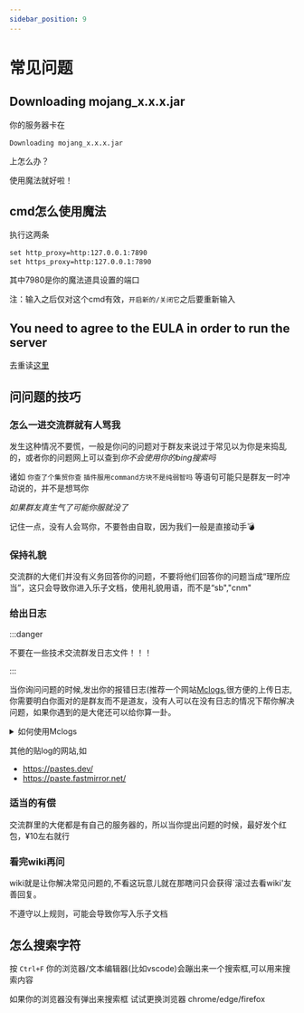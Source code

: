 ```yaml
---
sidebar_position: 9
---
```


# 常见问题

## Downloading mojang_x.x.x.jar
你的服务器卡在
```
Downloading mojang_x.x.x.jar
```
上怎么办？

使用魔法就好啦！

## cmd怎么使用魔法
执行这两条
```
set http_proxy=http:127.0.0.1:7890
set https_proxy=http:127.0.0.1:7890
```
其中7980是你的魔法道具设置的端口

注：输入之后仅对这个cmd有效，`开启新的/关闭它`之后要重新输入

## You need to agree to the EULA in order to run the server

去重读[这里](/docs/正式开服/开启服务端.md)


## 问问题的技巧

### 怎么一进交流群就有人骂我

发生这种情况不要慌，一般是你问的问题对于群友来说过于常见以为你是来捣乱的，或者你的问题网上可以查到*你不会使用你的bing搜索吗*

诸如 `你查了个集贸你查` `插件服用command方块不是纯弱智吗` 等语句可能只是群友一时冲动说的，并不是想骂你

*如果群友真生气了可能你服就没了*

记住一点，没有人会骂你，不要咎由自取，因为我们一般是直接动手💣

### 保持礼貌

交流群的大佬们并没有义务回答你的问题，不要将他们回答你的问题当成“理所应当”，这只会导致你进入乐子文档，使用礼貌用语，而不是“sb","cnm"

### 给出日志

:::danger

不要在一些技术交流群发日志文件！！！

:::

当你询问问题的时候,发出你的报错日志(推荐一个网站[Mclogs](https://mclo.gs/),很方便的上传日志,你需要明白你面对的是群友而不是道友，没有人可以在没有日志的情况下帮你解决问题，如果你遇到的是大佬还可以给你算一卦。

<details>
  <summary>如何使用Mclogs</summary>

![](_images/常见问题/如何使用Mclogs-1.png)

![](_images/常见问题/如何使用Mclogs-2.png)

把这个链接复制粘贴发给大佬

</details>

其他的贴log的网站,如

- https://pastes.dev/
- https://paste.fastmirror.net/

### 适当的有偿

交流群里的大佬都是有自己的服务器的，所以当你提出问题的时候，最好发个红包，¥10左右就行

### 看完wiki再问

wiki就是让你解决常见问题的,不看这玩意儿就在那瞎问只会获得`滚过去看wiki'友善回复。

不遵守以上规则，可能会导致你写入乐子文档

## 怎么搜索字符

按 `Ctrl+F` 你的浏览器/文本编辑器(比如vscode)会蹦出来一个搜索框,可以用来搜索内容

如果你的浏览器没有弹出来搜索框 试试更换浏览器 chrome/edge/firefox